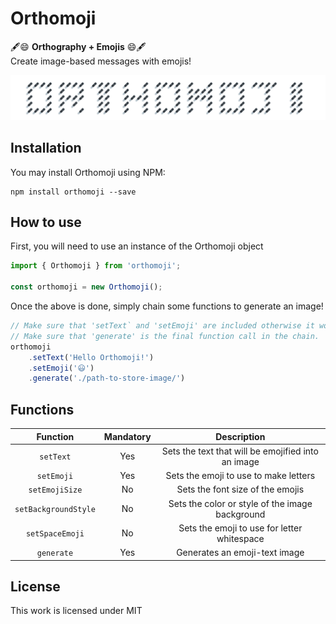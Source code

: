 # Orthomoji

🖋️😄 **Orthography + Emojis** 😄🖋️</br>
Create image-based messages with emojis!

![Orthomoji](./assets/orthomoji_title.png)

## Installation
You may install Orthomoji using NPM:
```shell
npm install orthomoji --save
```

## How to use
First, you will need to use an instance of the Orthomoji object
```js
import { Orthomoji } from 'orthomoji';

const orthomoji = new Orthomoji(); 
```

Once the above is done, simply chain some functions to generate an image!
```js
// Make sure that 'setText` and 'setEmoji' are included otherwise it won't complete.
// Make sure that 'generate' is the final function call in the chain.
orthomoji
    .setText('Hello Orthomoji!')
    .setEmoji('😃')
    .generate('./path-to-store-image/')
```

## Functions
| Function           | Mandatory | Description                                        |
|:------------------:|:---------:|:--------------------------------------------------:|
|`setText`           | Yes       | Sets the text that will be emojified into an image |
|`setEmoji`          | Yes       | Sets the emoji to use to make letters              |
|`setEmojiSize`      | No        | Sets the font size of the emojis                   |
|`setBackgroundStyle`| No        | Sets the color or style of the image background    |
|`setSpaceEmoji`     | No        | Sets the emoji to use for letter whitespace        |
|`generate`          | Yes       | Generates an emoji-text image                      |

## License
This work is licensed under MIT
